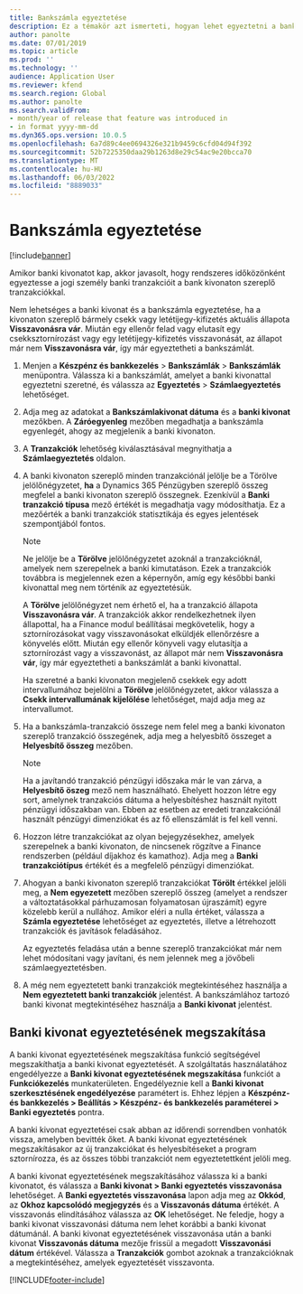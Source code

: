 ```yaml
---
title: Bankszámla egyeztetése
description: Ez a témakör azt ismerteti, hogyan lehet egyeztetni a bankszámlákat.
author: panolte
ms.date: 07/01/2019
ms.topic: article
ms.prod: ''
ms.technology: ''
audience: Application User
ms.reviewer: kfend
ms.search.region: Global
ms.author: panolte
ms.search.validFrom:
- month/year of release that feature was introduced in
- in format yyyy-mm-dd
ms.dyn365.ops.version: 10.0.5
ms.openlocfilehash: 6a7d89c4ee0694326e321b9459c6cfd04d94f392
ms.sourcegitcommit: 52b7225350daa29b1263d8e29c54ac9e20bcca70
ms.translationtype: MT
ms.contentlocale: hu-HU
ms.lasthandoff: 06/03/2022
ms.locfileid: "8889033"
---
```

# <a name="reconcile-a-bank-account"></a>Bankszámla egyeztetése

[!include[banner](../includes/banner.md)]

Amikor banki kivonatot kap, akkor javasolt, hogy rendszeres időközönként egyeztesse a jogi személy banki tranzakcióit a bank kivonaton szereplő tranzakciókkal.

Nem lehetséges a banki kivonat és a bankszámla egyeztetése, ha a kivonaton szereplő bármely csekk vagy letétijegy-kifizetés aktuális állapota **Visszavonásra vár**. Miután egy ellenőr felad vagy elutasít egy csekksztornírozást vagy egy letétijegy-kifizetés visszavonását, az állapot már nem **Visszavonásra vár**, így már egyeztetheti a bankszámlát.

1.  Menjen a **Készpénz és bankkezelés** \> **Bankszámlák** \> **Bankszámlák** menüpontra. Válassza ki a bankszámlát, amelyet a banki kivonattal egyeztetni szeretné, és válassza az **Egyeztetés** > **Számlaegyeztetés** lehetőséget.

2.  Adja meg az adatokat a **Bankszámlakivonat dátuma** és a **banki kivonat** mezőkben. A **Záróegyenleg** mezőben megadhatja a bankszámla egyenlegét, ahogy az megjelenik a banki kivonaton.

3.  A **Tranzakciók** lehetőség kiválasztásával megnyithatja a **Számlaegyeztetés** oldalon.

4.  A banki kivonaton szereplő minden tranzakciónál jelölje be a Törölve jelölőnégyzetet, **ha** a Dynamics 365 Pénzügyben szereplő összeg megfelel a banki kivonaton szereplő összegnek. Ezenkívül a **Banki tranzakció típusa** mező értékét is megadhatja vagy módosíthatja. Ez a mezőérték a banki tranzakciók statisztikája és egyes jelentések szempontjából fontos.
    

    > [!NOTE]
    > <P>Ne jelölje be a <STRONG>Törölve</STRONG> jelölőnégyzetet azoknál a tranzakcióknál, amelyek nem szerepelnek a banki kimutatáson. Ezek a tranzakciók továbbra is megjelennek ezen a képernyőn, amíg egy későbbi banki kivonattal meg nem történik az egyeztetésük.</P>
    > <P>A <STRONG>Törölve</STRONG> jelölőnégyzet nem érhető el, ha a tranzakció állapota <STRONG>Visszavonásra vár</STRONG>. A tranzakciók akkor rendelkezhetnek ilyen állapottal, ha a Finance modul beállításai megkövetelik, hogy a sztornírozásokat vagy visszavonásokat elküldjék ellenőrzésre a könyvelés előtt. Miután egy ellenőr könyveli vagy elutasítja a sztornírozást vagy a visszavonást, az állapot már nem <STRONG>Visszavonásra vár</STRONG>, így már egyeztetheti a bankszámlát a banki kivonattal.</P>

    
    Ha szeretné a banki kivonaton megjelenő csekkek egy adott intervallumához bejelölni a **Törölve** jelölőnégyzetet, akkor válassza a **Csekk intervallumának kijelölése** lehetőséget, majd adja meg az intervallumot.

5.  Ha a bankszámla-tranzakció összege nem felel meg a banki kivonaton szereplő tranzakció összegének, adja meg a helyesbítő összeget a **Helyesbítő összeg** mezőben.
    

    > [!NOTE]
    > <P>Ha a javítandó tranzakció pénzügyi időszaka már le van zárva, a <STRONG>Helyesbítő öszeg</STRONG> mező nem használható. Ehelyett hozzon létre egy sort, amelynek tranzakciós dátuma a helyesbítéshez használt nyitott pénzügyi időszakban van. Ebben az esetben az eredeti tranzakciónál használt pénzügyi dimenziókat és az fő ellenszámlát is fel kell venni.</P>



6.  Hozzon létre tranzakciókat az olyan bejegyzésekhez, amelyek szerepelnek a banki kivonaton, de nincsenek rögzítve a Finance rendszerben (például díjakhoz és kamathoz). Adja meg a **Banki tranzakciótípus** értékét és a megfelelő pénzügyi dimenziókat.

7.  Ahogyan a banki kivonaton szereplő tranzakciókat **Törölt** értékkel jelöli meg, a **Nem egyezetett** mezőben szereplő összeg (amelyet a rendszer a változtatásokkal párhuzamosan folyamatosan újraszámít) egyre közelebb kerül a nullához. Amikor eléri a nulla értéket, válassza a **Számla egyeztetése** lehetőséget az egyeztetés, illetve a létrehozott tranzakciók és javítások feladásához.
    
    Az egyeztetés feladása után a benne szereplő tranzakciókat már nem lehet módosítani vagy javítani, és nem jelennek meg a jövőbeli számlaegyeztetésben.

8.  A még nem egyeztetett banki tranzakciók megtekintéséhez használja a **Nem egyeztetett banki tranzakciók** jelentést. A bankszámlához tartozó banki kivonat megtekintéséhez használja a **Banki kivonat** jelentést.

## <a name="cancel-bank-statement-reconciliation"></a>Banki kivonat egyeztetésének megszakítása 

A banki kivonat egyeztetésének megszakítása funkció segítségével megszakíthatja a banki kivonat egyeztetését. A szolgáltatás használatához engedélyezze a **Banki kivonat egyeztetésének megszakítása** funkciót a **Funkciókezelés** munkaterületen. Engedélyeznie kell a **Banki kivonat szerkesztésének engedélyezése** paramétert is. Ehhez lépjen a **Készpénz- és bankkezelés > Beállítás > Készpénz- és bankkezelés paraméterei > Banki egyeztetés** pontra.
 
A banki kivonat egyeztetései csak abban az időrendi sorrendben vonhatók vissza, amelyben bevitték őket. A banki kivonat egyeztetésének megszakításakor az új tranzakciókat és helyesbítéseket a program sztornírozza, és az összes többi tranzakciót nem egyeztetettként jelöli meg.
 
A banki kivonat egyeztetésének megszakításához válassza ki a banki kivonatot, és válassza a **Banki kivonat > Banki egyeztetés visszavonása** lehetőséget. A **Banki egyeztetés visszavonása** lapon adja meg az **Okkód**, az **Okhoz kapcsolódó megjegyzés** és a **Visszavonás dátuma** értékét. A visszavonás elindításához válassza az **OK** lehetőséget. Ne feledje, hogy a banki kivonat visszavonási dátuma nem lehet korábbi a banki kivonat dátumánál. A banki kivonat egyeztetésének visszavonása után a banki kivonat **Visszavonás dátuma** mezője frissül a megadott **Visszavonási dátum** értékével. Válassza a **Tranzakciók** gombot azoknak a tranzakcióknak a megtekintéséhez, amelyek egyeztetését visszavonta.


[!INCLUDE[footer-include](../../includes/footer-banner.md)]
